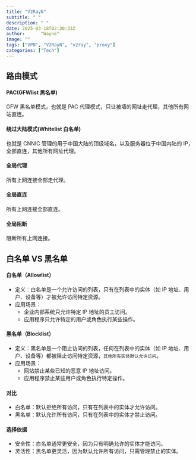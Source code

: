 ```yaml
---
title: "V2RayN"
subtitle: " "
description: " "
date: 2025-03-18T02:30:33Z
author:      "Wayne"
image: ""
tags: ["VPN", "V2RayN", "v2ray", "proxy"]
categories: ["Tech"]
---
```


## 路由模式

#### PAC(GFWlist 黑名单)

GFW 黑名单模式，也就是 PAC 代理模式，只让被墙的网址走代理，其他所有网站直连。

#### 绕过大陆模式(Whitelist 白名单)

也就是 CNNIC 管理的用于中国大陆的顶级域名，以及服务器位于中国内陆的 IP，全部直连，其他所有网址代理。

#### 全局代理

所有上网连接全部走代理。

#### 全局直连

所有上网连接全部直连。

#### 全局阻断

阻断所有上网连接。

## 白名单 VS 黑名单

#### 白名单（Allowlist）

- 定义：白名单是一个允许访问的列表，只有在列表中的实体（如 IP 地址、用户、设备等）才被允许访问特定资源。
- 应用场景：
  - 企业内部系统只允许特定 IP 地址的员工访问。
  - 应用程序只允许特定的用户或角色执行某些操作。

#### 黑名单（Blocklist）

- 定义：黑名单是一个阻止访问的列表，任何在列表中的实体（如 IP 地址、用户、设备等）都被阻止访问特定资源，`其他所有实体默认允许访问`。
- 应用场景：
  - 网站禁止某些已知的恶意 IP 地址访问。
  - 应用程序禁止某些用户或角色执行特定操作。

#### 对比

- 白名单：默认拒绝所有访问，只有在列表中的实体才允许访问。
- 黑名单：默认允许所有访问，只有在列表中的实体才禁止访问。

#### 选择依据

- 安全性：白名单通常更安全，因为只有明确允许的实体才能访问。
- 灵活性：黑名单更灵活，因为默认允许所有访问，只需管理禁止的实体。
